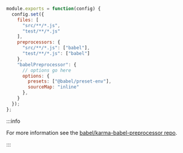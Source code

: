 ```js title="JavaScript"
module.exports = function(config) {
  config.set({
    files: [
      "src/**/*.js",
      "test/**/*.js"
    ],
    preprocessors: {
      "src/**/*.js": ["babel"],
      "test/**/*.js": ["babel"]
    },
    "babelPreprocessor": {
      // options go here
      options: {
        presets: ["@babel/preset-env"],
        sourceMap: "inline"
      },
    }
  });
};
```

:::info
  <p>
    For more information see the <a href="https://github.com/babel/karma-babel-preprocessor">babel/karma-babel-preprocessor repo</a>.
  </p>
:::

